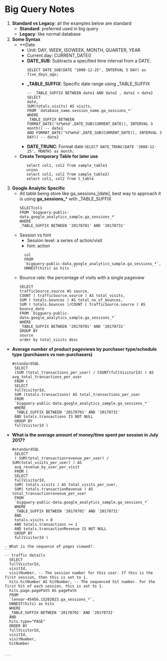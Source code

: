 # Big Query Notes 
1. **Standard vs Legacy**: all the examples below are standard 
   - **Standard**: preferred used in big query 
   - **Legacy**: like normal database
2. **Some Syntax** 
   - **Date 
      - Unit: DAY, WEEK, ISOWEEK, MONTH, QUARTER, YEAR 
      - Current day: CURRENT_DATE() 
      - **DATE_SUB**: Subtracts a specified time interval from a DATE.
        ```
        SELECT DATE_SUB(DATE "2008-12-25", INTERVAL 5 DAY) as five_days_ago;
        ```
      - **_TABLE_SUFFIX**: Specific date range using _TABLE_SUFFIX
        ```
        -- _TABLE_SUFFIX BETWEEN date1 AND date2 , date1 < date2 
        SELECT
        date,
        SUM(totals.visits) AS visits,
        FROM `database_name.session_name.ga_sessions_*`
        WHERE
        _TABLE_SUFFIX BETWEEN FORMAT_DATE('%Y%m%d',DATE_SUB(CURRENT_DATE(), INTERVAL 3 month)) -- date1
        AND FORMAT_DATE('%Y%m%d',DATE_SUB(CURRENT_DATE(), INTERVAL 3 DAY)) -- date2 
        ```
      - **DATE_TRUNC**: Format date 
      ```SELECT DATE_TRUNC(DATE '2008-12-25', MONTH) as month;```
   - **Create Temporary Table for later use** 
     ```With t_table as (
        select col1, col2 from sample_table1
        union 
        select col1, col2 from sample_table2) 
        select col1, col2 from t_table 
     ```
 3. **Google Analytic Specific**
    - All table being store like ga_sessions_[date], best way to approach it is using **ga_sessions_*** with _TABLE_SUFFIX
      ```
      SELECTcol1 
      FROM `bigquery-public-data.google_analytics_sample.ga_sessions_*`
      WHERE
      _TABLE_SUFFIX BETWEEN '20170701' AND '20170731'
      ```
    - Session vs hint 
      - Session level: a series of action/visit
      - hint: action 
      ```SELECT
        col
        FROM
        `bigquery-public-data.google_analytics_sample.ga_sessions_*`,
        UNNEST(hits) as hits ```
    - Bounce rate: the percentage of visits with a single pageview
      ```
      SELECT
      trafficSource.source AS source,
      COUNT ( trafficSource.source ) AS total_visits,
      SUM ( totals.bounces ) AS total_no_of_bounces, 
      SUM ( totals.bounces )/COUNT ( trafficSource.source ) AS bounce_date
      FROM `bigquery-public-data.google_analytics_sample.ga_sessions_*`
      WHERE
      _TABLE_SUFFIX BETWEEN '20170701' AND '20170731'
      GROUP BY
      source 
      order by total_visits desc
      ```
   - **Average number of product pageviews by purchaser type/schedule type (purchasers vs non-purchasers)**
     ```
     #standardSQL
      SELECT
      (SUM (total_transactions_per_user) / COUNT(fullVisitorId) ) AS avg_total_transactions_per_user
      FROM (
      SELECT
      fullVisitorId,
      SUM (totals.transactions) AS total_transactions_per_user
      FROM
      `bigquery-public-data.google_analytics_sample.ga_sessions_*`
      WHERE
      _TABLE_SUFFIX BETWEEN '20170701' AND '20170731'
      AND totals.transactions IS NOT NULL
      GROUP BY
      fullVisitorId )
     ```
   - **What is the average amount of money/time spent per session in July 2017?**
     ```
     #standardSQL
      SELECT
      ( SUM(total_transactionrevenue_per_user) / SUM(total_visits_per_user) ) AS
      avg_revenue_by_user_per_visit
      FROM (
      SELECT
      fullVisitorId,
      SUM( totals.visits ) AS total_visits_per_user,
      SUM( totals.transactionRevenue ) AS total_transactionrevenue_per_user
      FROM
      `bigquery-public-data.google_analytics_sample.ga_sessions_*`
      WHERE
      _TABLE_SUFFIX BETWEEN '20170701' AND '20170731'
      AND
      totals.visits > 0
      AND totals.transactions >= 1
      AND totals.transactionRevenue IS NOT NULL
      GROUP BY
      fullVisitorId )
     ```
    - What is the sequence of pages viewed?.
    ```
    -- traffic details 
      SELECT
      fullVisitorId,
      visitId,
      visitNumber, -- The session number for this user. If this is the first session, then this is set to 1.
      hits.hitNumber AS hitNumber, -- The sequenced hit number. For the first hit of each session, this is set to 1.
      hits.page.pagePath AS pagePath 
      FROM
      `lennar-45456.15202023.ga_sessions_*`,
      UNNEST(hits) as hits
      WHERE
      _TABLE_SUFFIX BETWEEN '20170701' AND '20170731'
      AND
      hits.type="PAGE"
      ORDER BY
      fullVisitorId,
      visitId,
      visitNumber,
      hitNumber 

    
    ```
     
   
